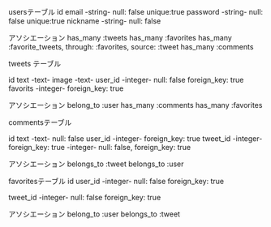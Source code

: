 usersテーブル
id
email -string- null: false unique:true
password -string- null: false unique:true
nickname -string- null: false

アソシエーション
has_many :tweets
has_many :favorites
has_many :favorite_tweets,
through: :favorites, source: :tweet
has_many :comments

tweets テーブル

id
text -text-
image -text-
user_id -integer- null: false foreign_key: true
favorits -integer- foreign_key: true

アソシエーション
belong_to :user
has_many :comments
has_many :favorites


commentsテーブル

id
text -text- null: false
user_id -integer- foreign_key: true
tweet_id -integer- foreign_key: true
-integer- null: false, foreign_key: true

アソシエーション
belongs_to :tweet
belongs_to :user

favoritesテーブル
id
user_id
-integer- null: false foreign_key: true

tweet_id
-integer- null: false foreign_key: true

アソシエーション
belong_to :user
belongs_to :tweet